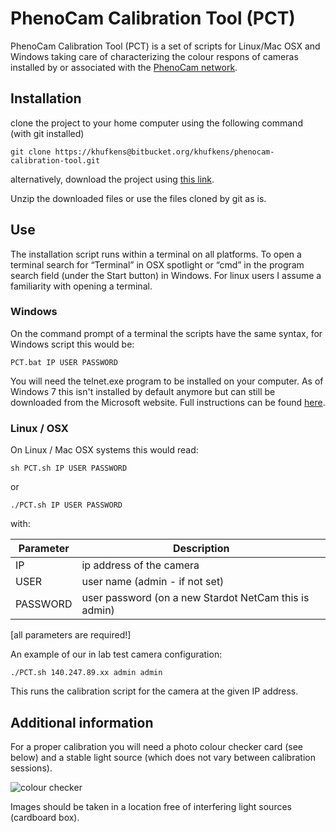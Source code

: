 # PhenoCam Calibration Tool (PCT)

PhenoCam Calibration Tool (PCT) is a set of scripts for Linux/Mac OSX and Windows taking care of characterizing the colour respons of cameras installed by or associated with the [PhenoCam network](http://phenocam.sr.unh.edu).

## Installation

clone the project to your home computer using the following command (with git installed)

	git clone https://khufkens@bitbucket.org/khufkens/phenocam-calibration-tool.git

alternatively, download the project using [this link](https://bitbucket.org/khufkens/phenocam-calibration-tool/get/master.zip).

Unzip the downloaded files or use the files cloned by git as is.

## Use

The installation script runs within a terminal on all platforms. To open a terminal search for “Terminal” in OSX spotlight or “cmd” in the program search field (under the Start button) in Windows. For linux users I assume a familiarity with opening a terminal.

### Windows
On the command prompt of a terminal the scripts have the same syntax, for Windows script this would be:

	PCT.bat IP USER PASSWORD

You will need the telnet.exe program to be installed on your computer. As of Windows 7 this isn't installed by default anymore but can still be downloaded from the Microsoft website. Full instructions can be found [here](http://technet.microsoft.com/en-us/library/cc771275%28v=ws.10%29.aspx).

### Linux / OSX
On Linux / Mac OSX systems this would read:

	sh PCT.sh IP USER PASSWORD
or

	./PCT.sh IP USER PASSWORD

with:

Parameter     | Description                    	
------------- | ------------------------------ 	
IP	      | ip address of the camera 		
USER	      | user name (admin - if not set) 	
PASSWORD      | user password (on a new Stardot NetCam this is admin) 

[all parameters are required!]

An example of our in lab test camera configuration:

	./PCT.sh 140.247.89.xx admin admin

This runs the calibration script for the camera at the given IP address.

## Additional information

For a proper calibration you will need a photo colour checker card (see below) and a stable light source (which does not vary between calibration sessions).

![colour checker](http://xritephoto.com/images/products/MSCCC_M1.jpg)

Images should be taken in a location free of interfering light sources (cardboard box).

